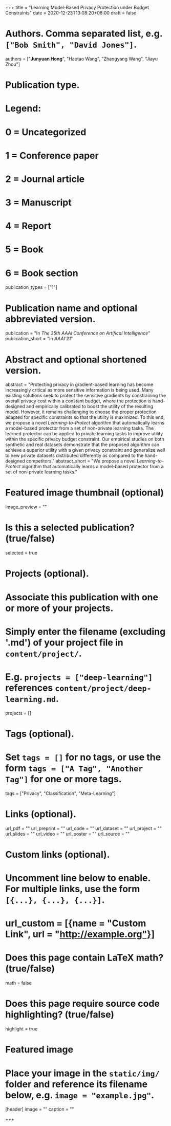 +++
title = "Learning Model-Based Privacy Protection under Budget Constraints"
date = 2020-12-23T13:08:20+08:00
draft = false

# Authors. Comma separated list, e.g. `["Bob Smith", "David Jones"]`.
authors = ["**Junyuan Hong**", "Haotao Wang", "Zhangyang Wang", "Jiayu Zhou"]

# Publication type.
# Legend:
# 0 = Uncategorized
# 1 = Conference paper
# 2 = Journal article
# 3 = Manuscript
# 4 = Report
# 5 = Book
# 6 = Book section
publication_types = ["1"]

# Publication name and optional abbreviated version.
publication = "In *The 35th AAAI Conference on Artifical Intelligence*"
publication_short = "In *AAAI'21*"

# Abstract and optional shortened version.
abstract = "Protecting privacy in gradient-based learning has become increasingly critical as more sensitive information is being used. Many existing solutions seek to protect the sensitive gradients by constraining the overall privacy cost within a constant budget, where the protection is hand-designed and empirically calibrated to boost the utility of the resulting model. However, it remains challenging to choose the proper protection adapted for specific constraints so that the utility is maximized. To this end, we propose a novel *Learning-to-Protect* algorithm that automatically learns a model-based protector from a set of non-private learning tasks. The learned protector can be applied to private learning tasks to improve utility within the specific privacy budget constraint. Our empirical studies on both synthetic and real datasets demonstrate that the proposed algorithm can achieve a superior utility with a given privacy constraint and generalize well to new private datasets distributed differently as compared to the hand-designed competitors."
abstract_short = "We propose a novel *Learning-to-Protect* algorithm that automatically learns a model-based protector from a set of non-private learning tasks."

# Featured image thumbnail (optional)
image_preview = ""

# Is this a selected publication? (true/false)
selected = true

# Projects (optional).
#   Associate this publication with one or more of your projects.
#   Simply enter the filename (excluding '.md') of your project file in `content/project/`.
#   E.g. `projects = ["deep-learning"]` references `content/project/deep-learning.md`.
projects = []

# Tags (optional).
#   Set `tags = []` for no tags, or use the form `tags = ["A Tag", "Another Tag"]` for one or more tags.
tags = ["Privacy", "Classification", "Meta-Learning"]

# Links (optional).
url_pdf = ""
url_preprint = ""
url_code = ""
url_dataset = ""
url_project = ""
url_slides = ""
url_video = ""
url_poster = ""
url_source = ""

# Custom links (optional).
#   Uncomment line below to enable. For multiple links, use the form `[{...}, {...}, {...}]`.
# url_custom = [{name = "Custom Link", url = "http://example.org"}]

# Does this page contain LaTeX math? (true/false)
math = false

# Does this page require source code highlighting? (true/false)
highlight = true

# Featured image
# Place your image in the `static/img/` folder and reference its filename below, e.g. `image = "example.jpg"`.
[header]
image = ""
caption = ""

+++
